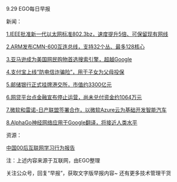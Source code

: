 9.29 EGO每日早报

新闻：

[1.IEEE批准新一代以太网标准802.3bz，速度提升5倍、可保留现有网线](http://news.mydrivers.com/1/501/501405.htm)

[2.ARM发布CMN-600互连总线，支持32个丛、最多128核心](http://www.cnbeta.com/articles/543751.htm)

[3.亚马逊成为美国网民购物首选搜索引擎，超越Google](http://www.ifanr.com/724110)

[4.支付宝上线“防电信诈骗险”，用于子女为父母投保](http://www.techweb.com.cn/internet/2016-09-28/2402326.shtml)

[5.邮储银行正式挂牌港交所，市值约3300亿元](http://www.iyiou.com/p/32296)

[6.网贷平台点金融宣布停止运营，尚未兑付资金约1064万元](http://www.techweb.com.cn/internet/2016-09-28/2402470.shtml)

[7.微软和雷诺-日产联盟签署合作，以微软Azure云为基础开发智能汽车](http://www.techweb.com.cn/smarttraveling/2016-09-28/2401967.shtml)

[8.AlphaGo神经网络应用于Google翻译，将接近人类水平](http://www.ifanr.com/724055)

资源：

[中国00后互联网学习行为报告](http://t.cn/Rc18rGp)

注：上述内容来源于互联网，由EGO整理

关注公众号，回复“早报”，获取文字版早报内容~
还有更多技术管理干货
